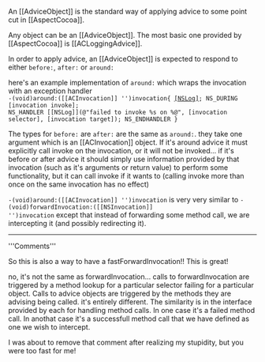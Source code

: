 An [[AdviceObject]] is the standard way of applying advice to some point cut in [[AspectCocoa]].

Any object can be an [[AdviceObject]].  The most basic one provided by [[AspectCocoa]] is [[ACLoggingAdvice]].

In order to apply advice, an [[AdviceObject]] is expected to respond to either <code>before:</code>, <code>after:</code> or <code>around:</code>

here's an example implementation of <code>around:</code> which wraps the invocation with an exception handler
<code>
-(void)around:([[ACInvocation]]  '')invocation{
    [[NSLog]](@"invoking");
    NS_DURING
        [invocation invoke];
    NS_HANDLER
        [[NSLog]](@"failed to invoke %s on %@",  [invocation selector], [invocation target]);
    NS_ENDHANDLER
}
</code>

The types for <code>before:</code> are <code>after:</code> are the same as <code>around:</code>.  they take one argument which is an [[ACInvocation]] object.
If it's around advice it must explicitly call invoke on the invocation, or it will not be invoked... if it's before or after advice it should simply use information provided by that invocation (such as it's arguments or return value) to perform some functionality, but it can call invoke if it wants to (calling invoke more than once on the same invocation has no effect)

<code>-(void)around:([[ACInvocation]]  '')invocation</code> is very very similar to <code>-(void)forwardInvocation:([[NSInvocation]]  '')invocation</code> except that instead of forwarding some method call, we are intercepting it (and possibly redirecting it).

----

'''Comments'''

So this is also a way to have a fastForwardInvocation!! This is great!

no, it's not the same as forwardInvocation... calls to forwardInvocation are triggered by a method lookup for a particular selector failing for a particular object.  Calls to advice objects are triggered by the methods they are advising being called.  it's entirely different.  The similarity is in the interface provided  by each for handling method calls.  In one case it's a failed method call. In anothat case it's a successfull method call that we have defined as one we wish to intercept.

I was about to remove that comment after realizing my stupidity, but you were too fast for me!